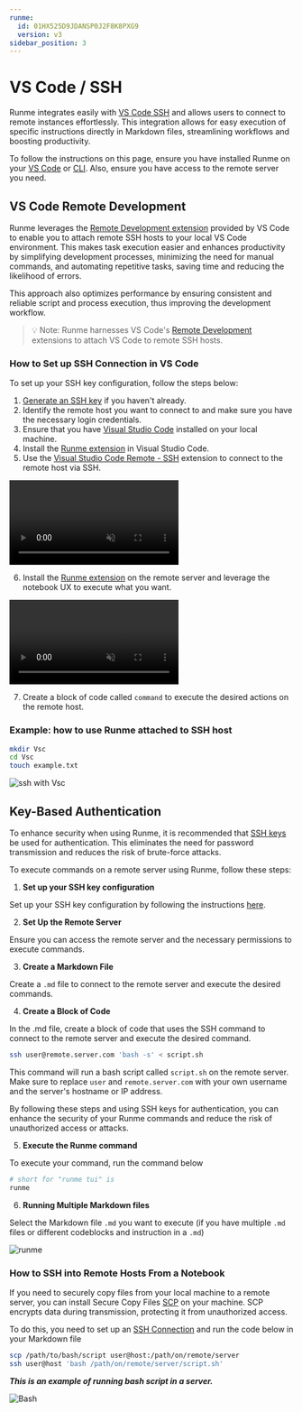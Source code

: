 ```yaml
---
runme:
  id: 01HX525D9JDANSP0J2F8K8PXG9
  version: v3
sidebar_position: 3
---
```


# VS Code / SSH

Runme integrates easily with [VS Code SSH](https://code.visualstudio.com/docs/remote/ssh) and allows users to connect to remote instances effortlessly. This integration allows for easy execution of specific instructions directly in Markdown files, streamlining workflows and boosting productivity.

To follow the instructions on this page, ensure you have installed Runme on your [VS Code](https://docs.runme.dev/installation/installrunme) or [CLI](https://docs.runme.dev/installation/runmecli). Also, ensure you have access to the remote server you need.

## **VS Code Remote Development**

Runme leverages the [Remote Development extension](https://marketplace.visualstudio.com/items?itemName=ms-vscode-remote.vscode-remote-extensionpack) provided by VS Code to enable you to attach remote SSH hosts to your local VS Code environment. This makes task execution easier and enhances productivity by simplifying development processes, minimizing the need for manual commands, and automating repetitive tasks, saving time and reducing the likelihood of errors.

This approach also optimizes performance by ensuring consistent and reliable script and process execution, thus improving the development workflow.

> 💡 Note: Runme harnesses VS Code's [Remote Development](https://marketplace.visualstudio.com/items?itemName=ms-vscode-remote.vscode-remote-extensionpack) extensions to attach VS Code to remote SSH hosts.

### How to Set up SSH Connection in VS Code

To set up your SSH key configuration, follow the steps below:

1. [Generate an SSH key](https://docs.github.com/en/authentication/connecting-to-github-with-ssh/adding-a-new-ssh-key-to-your-github-account) if you haven't already.
2. Identify the remote host you want to connect to and make sure you have the necessary login credentials.
3. Ensure that you have [Visual Studio Code](https://code.visualstudio.com/download) installed on your local machine.
4. Install the [Runme extension](https://marketplace.visualstudio.com/items?itemName=stateful.runme) in Visual Studio Code.
5. Use the [Visual Studio Code Remote - SSH](https://code.visualstudio.com/docs/remote/ssh) extension to connect to the remote host via SSH.

<video autoPlay loop muted playsInline controls>
  <source src="/videos/ssh-into-server.mp4" type="video/mp4" />
  <source src="/videos/runme-illustration.webm" type="video/webm" />
</video>

6. Install the [Runme extension](https://marketplace.visualstudio.com/items?itemName=stateful.runme) on the remote server and leverage the notebook UX to execute what you want.

<video autoPlay loop muted playsInline controls>
  <source src="/videos/install-runme-on-server.mp4" type="video/mp4" />
  <source src="/videos/install-runme-on-server.webm" type="video/webm" />
</video>

7. Create a block of code called `command` to execute the desired actions on the remote host.

### Example: how to use Runme attached to SSH host

```sh {"id":"01HPQBHPSYHSX2F6SFBE7RCNT4"}
mkdir Vsc
cd Vsc
touch example.txt
```

![ssh with Vsc](../../static/img/how-runme-works/runme-via-ssh.png)

## **Key-Based Authentication**

To enhance security when using Runme, it is recommended that [SSH keys](https://docs.github.com/en/authentication/connecting-to-github-with-ssh/adding-a-new-ssh-key-to-your-github-account) be used for authentication. This eliminates the need for password transmission and reduces the risk of brute-force attacks.

To execute commands on a remote server using Runme, follow these steps:

1. **Set up your SSH key configuration**

Set up your SSH key configuration by following the instructions [here](https://docs.github.com/en/authentication/connecting-to-github-with-ssh/adding-a-new-ssh-key-to-your-github-account).

2. **Set Up the Remote Server**

Ensure you can access the remote server and the necessary permissions to execute commands.

3. **Create a Markdown File**

Create a `.md` file to connect to the remote server and execute the desired commands.

4. **Create a Block of Code**

In the .md file, create a block of code that uses the SSH command to connect to the remote server and execute the desired command.

```sh {"id":"01HPQBHPSY79T1NSR3P7E27BER"}
ssh user@remote.server.com 'bash -s' < script.sh
```

This command will run a bash script called `script.sh` on the remote server. Make sure to replace `user` and `remote.server.com` with your own username and the server's hostname or IP address.

By following these steps and using SSH keys for authentication, you can enhance the security of your Runme commands and reduce the risk of unauthorized access or attacks.

5. **Execute the Runme command**

To execute your command, run the command below

```sh {"id":"01HPQBHPSYNE6C9RPE3KXC51P7"}
# short for "runme tui" is
runme
```

6. **Running Multiple Markdown files**

Select the Markdown file `.md` you want to execute (if you have multiple `.md` files or different codeblocks and instruction in a `.md`)

![runme](https://i.imgur.com/5CGxKCZ.png)

### How to SSH into Remote Hosts From a Notebook

If you need to securely copy files from your local machine to a remote server, you can install Secure Copy Files [SCP](https://www.geeksforgeeks.org/scp-command-in-linux-with-examples/) on your machine. SCP encrypts data during transmission, protecting it from unauthorized access.

To do this, you need to set up an [SSH Connection](https://docs-runme-56vudiq08-stateful.vercel.app/getting-started/runme-via-ssh#key-based-authentication) and run the code below in your Markdown file

```sh {"id":"01HPQBHPSYM2Z33GX8FR4RBGJ7"}
scp /path/to/bash/script user@host:/path/on/remote/server
ssh user@host 'bash /path/on/remote/server/script.sh'
```

**_This is an example of running bash script in a server._**

![Bash](../../static/img/how-runme-works/ssh-remote-server.png)
